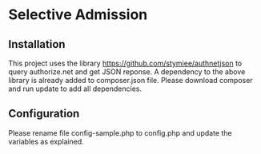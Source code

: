 # Selective Admission

## Installation

This project uses the library https://github.com/stymiee/authnetjson to query authorize.net and get JSON reponse.
A dependency to the above library is already added to composer.json file. Please download composer and run update to add all dependencies.

## Configuration

Please rename file config-sample.php to config.php and update the variables as explained.
